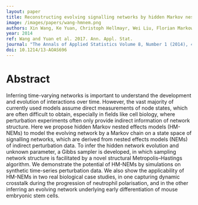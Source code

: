 ```yaml
---
layout: paper
title: Reconstructing evolving signalling networks by hidden Markov nested effects models
image: /images/papers/wang-hmnem.png
authors: Xin Wang, Ke Yuan, Christoph Hellmayr, Wei Liu, Florian Markowetz.
year: 2014
ref: Wang and Yuan et al. 2017. Ann. Appl. Stat.
journal: "The Annals of Applied Statistics Volume 8, Number 1 (2014), 448-480."
doi: 10.1214/13-AOAS696
---
```


# Abstract

Inferring time-varying networks is important to understand the development and evolution of interactions over time. However, the vast majority of currently used models assume direct measurements of node states, which are often difficult to obtain, especially in fields like cell biology, where perturbation experiments often only provide indirect information of network structure. Here we propose hidden Markov nested effects models (HM-NEMs) to model the evolving network by a Markov chain on a state space of signalling networks, which are derived from nested effects models (NEMs) of indirect perturbation data. To infer the hidden network evolution and unknown parameter, a Gibbs sampler is developed, in which sampling network structure is facilitated by a novel structural Metropolis–Hastings algorithm. We demonstrate the potential of HM-NEMs by simulations on synthetic time-series perturbation data. We also show the applicability of HM-NEMs in two real biological case studies, in one capturing dynamic crosstalk during the progression of neutrophil polarisation, and in the other inferring an evolving network underlying early differentiation of mouse embryonic stem cells.